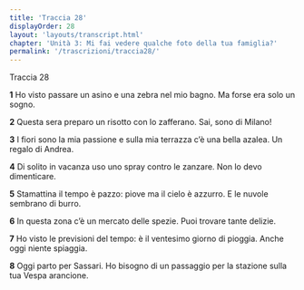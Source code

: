 ```yaml
---
title: 'Traccia 28'
displayOrder: 28
layout: 'layouts/transcript.html'
chapter: 'Unità 3: Mi fai vedere qualche foto della tua famiglia?'
permalink: '/trascrizioni/traccia28/'
---
```


Traccia 28

**1** Ho visto passare un asino e una zebra nel mio bagno. Ma forse era solo un sogno.

**2** Questa sera preparo un risotto con lo zafferano. Sai, sono di Milano!

**3** I fiori sono la mia passione e sulla mia terrazza c’è una bella azalea. Un regalo di Andrea.

**4** Di solito in vacanza uso uno spray contro le zanzare. Non lo devo dimenticare.

**5** Stamattina il tempo è pazzo: piove ma il cielo è azzurro. E le nuvole sembrano di burro.

**6** In questa zona c’è un mercato delle spezie. Puoi trovare tante delizie.

**7** Ho visto le previsioni del tempo: è il ventesimo giorno di pioggia. Anche oggi niente spiaggia.

**8** Oggi parto per Sassari. Ho bisogno di un passaggio per la stazione sulla tua Vespa arancione.
